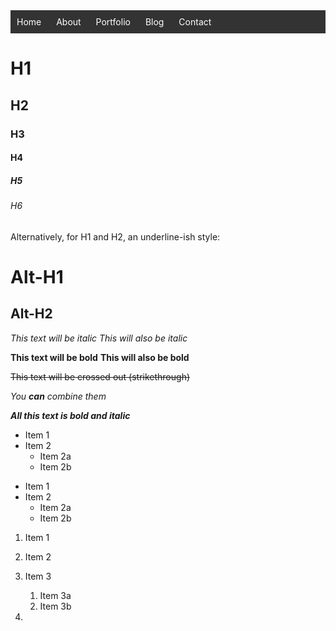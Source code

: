 <!DOCTYPE html>
<html lang="en">
<head>
    <meta charset="UTF-8">
    <meta name="viewport" content="width=device-width, initial-scale=1.0">
    <title>Your Website</title>
    <style>
        /* Basic styling for the navigation bar */
        .navbar {
            background-color: #333;
            color: #fff;
            padding: 10px;
        }
        .navbar a {
            color: #fff;
            text-decoration: none;
            margin-right: 20px;
        }
    </style>
</head>
<body>
    <div class="navbar">
        <a href="#">Home</a>
        <a href="#">About</a>
        <a href="#">Portfolio</a>
        <a href="#">Blog</a>
        <a href="#">Contact</a>
    </div>
</body>
</html>


# H1
## H2
### H3
#### H4
##### H5
###### H6

Alternatively, for H1 and H2, an underline-ish style:

Alt-H1
======

Alt-H2
------

*This text will be italic*
_This will also be italic_

**This text will be bold**
__This will also be bold__

~~This text will be crossed out (strikethrough)~~ 

_You **can** combine them_

***All this text is bold and italic***

* Item 1
* Item 2
  * Item 2a
  * Item 2b
 
- Item 1
- Item 2
  - Item 2a
  - Item 2b
 
1. Item 1
1. Item 2
1. Item 3
   1. Item 3a
   1. Item 3b
  
2. 
